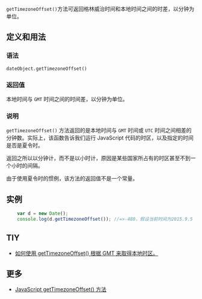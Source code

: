 `getTimezoneOffset()`方法可返回格林威治时间和本地时间之间的时差，以分钟为单位。

## 定义和用法

### 语法

`dateObject.getTimezoneOffset()`

### 返回值

本地时间与 `GMT` 时间之间的时间差，以分钟为单位。

### 说明

`getTimezoneOffset()` 方法返回的是本地时间与 `GMT` 时间或 `UTC` 时间之间相差的分钟数。实际上，该函数告诉我们运行 JavaScript 代码的时区，以及指定的时间是否是夏令时。

返回之所以以分钟计，而不是以小时计，原因是某些国家所占有的时区甚至不到一个小时的间隔。

由于使用夏令时的惯例，该方法的返回值不是一个常量。

## 实例

```javascript
    var d = new Date();
    console.log(d.getTimezoneOffset()); //=>-480，假设当前时间为2015.9.5 12:24:05，因为我们是东八区，相差8小时
```

## TIY

*   [如何使用 getTimezoneOffset() 根据 GMT 来取得本地时区。](http://www.w3school.com.cn/tiy/t.asp?f=jseg_gettimezoneoffset)

## 更多

*   [JavaScript getTimezoneOffset() 方法](http://www.w3school.com.cn/jsref/jsref_getTimezoneOffset.asp)